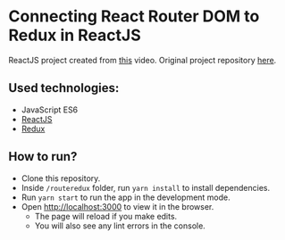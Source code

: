 # Connecting React Router DOM to Redux in ReactJS

ReactJS project created from [this](https://www.youtube.com/watch?v=khaFn1pnDtw) video. Original project repository [here](https://github.com/rocketseat-content/youtube-react-router-dom-redux).

## Used technologies:
- JavaScript ES6
- [ReactJS](https://reactjs.org/)
- [Redux](https://redux.js.org/)

## How to run?
- Clone this repository.
- Inside `/routeredux` folder, run `yarn install` to install dependencies.
- Run `yarn start` to run the app in the development mode.
- Open [http://localhost:3000](http://localhost:3000) to view it in the browser.
    - The page will reload if you make edits.
    - You will also see any lint errors in the console.
